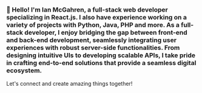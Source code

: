 ### 👋 Hello! I'm Ian McGahren, a full-stack web developer specializing in React.js. I also have experience working on a variety of projects with Python, Java, PHP and more.  As a full-stack developer, I enjoy bridging the gap between front-end and back-end development, seamlessly integrating user experiences with robust server-side functionalities. From designing intuitive UIs to developing scalable APIs, I take pride in crafting end-to-end solutions that provide a seamless digital ecosystem.

Let's connect and create amazing things together!
